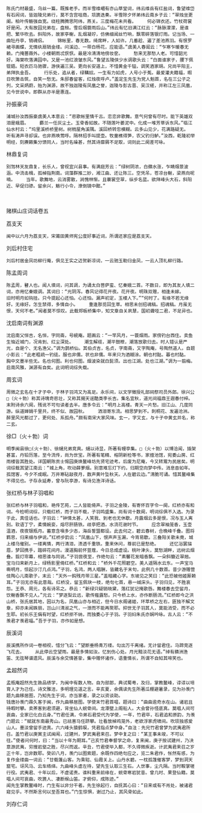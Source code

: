 <!-- { "loadSidebar": true } -->
    陈氏门材最盛，乌丝一篇，既推老手。而半雪维嵋有亦山草堂词，纬云维岳有红盐词，鲁望维岱有石闾词，皆迦陵兄弟行，莫不含宫咀商，埙篪迭奏。半雪除夕怀弟纬云南乡子云：“翠烛坐更阑。柏叶传觞强自宽。绕柱腾腾思阿纬，燕关。三度梅花未共看。    何必锦衣还。竹杖荷裳好是闲。大有故园兄弟在，盘桓。雪后烟蓑雨后山。”纬云有忆旧满江红云：“脉脉濛濛，是谁把、繁华吹去。斜阳外，故家亭榭，乱烟凝竚，仿佛细闻丝竹响，飘零碎落银灯雨。记当场、一曲牡丹亭，销魂侣。    锦帐里，春无数。绮席畔，人如许。几番趁、遍了差池燕羽。有恨罗裙寻画蝶，无情纨扇销金缕。问溪边、一带白杨花，应能语。”虞美人春闺云：“乍寒乍暖春无赖。门掩蔷薇外。小楼朝雨忒恹恹。最是冷清清地傍妆奁。    愁来无那愁人老。可惜韶光好。海棠吹落满园中。又是一池红浪皱东风。”鲁望五陵侠少水调歌头云：“白面谁家子，腰下佩锟鋙。短衣匹马驰骤，游侠遍三吴。更向长安道上，不惜黄金千镒，调笑酒家胡。兄尚平阳主，弟拜执金吾。    行乐处，追从者，绿鞲奴。一生有力如虎，人号小于菟。最爱灌夫籍福，暇日吹箫击筑，自笑一愁无。朱邸春留客，红烛夜呼卢。”盖定生先生为党人魁首，名在三公子之列，文采炳蔚，贻为渊源，故不独迦陵有凤凰之誉，迦陵与彭古晋、吴汉槎，并称江左三凤凰，见今世说中。即群从亦半是惠连。

孙振豪词

    浦城孙汝西振豪虞美人本意云：“悲歌帐里情千古。恋恋非歌舞。意气何曾有尽时。能下英雄双泪是蛾眉。    麝兰一任灰尘土。玉骨香如故。不随莲叶萎泥中。化成一堆芳草诉东风。”临江仙水村云：“坞里溪桥桥里树。树梢屋角溪隅。溪回桥转忽模糊。云多山见少，花满路疑无。    听有涛声寻却误。也非燕唤莺呼。隔林招手叫提壶。牧童樵得笋，农父钓归鲈。”汝西，乾隆初举明经，刻赓籁集分馈同人，当时名噪甚，然其诗靡屑不足取，词则此二阕差可咏。

林鼎复词

    别驾林天友鼎复，长乐人，曾视宜兴县事。有满庭芳云：“绿树阴浓，白蘋水涨，乍睛烟景波涵。中流击楫，孤棹指荆南。词藻群推二妙，湘江曲、还让陈三。空凭吊，苍凉台榭，梁燕向呢喃。    当年。歌舞地，云消雾散，涧愧林惭。且褰裳空翠，纵步名蓝。欲拜峰头大石，斜阳近、早促归骖。留余兴，觞行小令，潦倒镜中酣。”

　
 
赌棋山庄词话卷五

荔支天

    闽中以六月为荔支天，宋莆田黄师宪公度好事近词，所谓还家应是荔支天。

刘后村住宅

    刘后村居金凤坊柳行庵，俱见王实之迈贺新凉词，一云驰玉勒归金凤，一云人顶礼柳行路。

陈孟周词

    陈孟周，瞽人也。闻人填词，问其调，为诵太白菩萨蛮、忆秦娥二首。不数日，即为其友人填二词，亦用忆秦娥调。其词曰：“光阴泻。春风记得花开夜。花开夜。明珠双赠，相逢未嫁。    旧时明月如钩挂。只今提起心还怕。心还怕。漏声初定，玉楼人下。”“何时了。有缘不若无缘好。无缘好。怎生禁得，多情自小。    重逢那觅回生草。相思未创招魂稿。招魂稿。月虽无恨，天何不老。”闻者莫不惊叹。此载郑板桥集中，知文章自关夙慧，国初聋哑二君，不足异也。

沈启南词有渊源

    沈启南父恒吉，名恒，字同斋，号絸庵。题画云：“一竿风月，一蓑烟雨。家傍钓台西住。卖鱼生恼近城门，况肯到、红尘深处。    潮生解缆，潮平鼓枻，潮落放歌归去。时人错认是严光，自是个、无名渔父。”调为鹊桥仙。其伯贞吉，名贞，字南斋，又字陶庵，号陶然道人。自题小影云：“此老粗疏一钓徒。服也非儒。状也非儒。年来只为酒糊涂。朝也村酤。暮也村酤。    胸中文墨半些无。名也何图。利也何图。烟波染就白髭须。出也江湖。处也江湖。”调为一翦梅。启南风雅，渊源有自矣。此词明词综失载。

周玄词

    周微之玄名在十才子中，于林子羽鸿又为高足。永乐间，以文学徵授礼部祠祭司员外郎。徐兴公□（火＋勃）称其诗瑰奇悲壮，又称其揭天谣酷类李长吉。集名宜秋，道光间福鼎王遐春付梓。末附诗余六阕，残讹不可句读者去半。唐多令云：“明月上高楼。青天一片愁。旧江山、几度同游。纵道婵娟千里共，终不似、故园秋。    洒泪寄东流。相思梦到不。刺桐花、发遍沧洲。醉里风光都过了，更何处、系孤舟。”颇有南宋大家风味。玄一，字又玄，与十子中黄玄并名，称二玄。

徐□（火＋勃）词

    明季闽县徐□(火＋勃）、徐熥兄弟竞爽。熥以诗显，所著有幔亭集。□（火＋勃）以博洽闻，插架甚富，丹铅历落，至今流传，尚为世宝。所著有笔精、榕阴新检等书，家擅池馆，宛委山房、红雨楼皆其胜处。详国朝陈贡士惕园庚焕鳌峰坊先贤宅迹考。后废为尼庵，今又转鬻为民居矣。明词综载其望江南云：“城上角，吹动薛萝烟。别意难忘灯下约，归期空向梦中传。消息杳如年。    孤馆客，今夕不成眠。万井寒砧敲夜月，数声黄叶坠秋天。人在碧云边。”清脆可诵。惜其鳌峰集不得见也。子存永延寿，曾与阮亭游，有诗见渔洋诗话。

张红桥与林子羽唱和

    张红桥与林子羽唱和，艳传艺苑，二人皆能倚声。子羽之金陵，有寄怀百字令一阕，红桥亦有和词。今检明词综，只载红桥，而子羽不载，子羽鸣盛集，尚有词十数阕，明词综俱不入选。为录于此，真佳话也。子羽云：“钟情太甚，人笑我、到老也无休歇。月露烟云多是恨，况与玉人离别。软语丁宁，柔情婉娈，熔尽肝肠铁。歧亭把酒，水流花谢时节。    应念翠袖笼香，玉壶温酒，夜夜银瓶月。蓄意含嗔多少态，海岳誓盟都设。此去何之，碧云春树，合晚峰千叠。图将羁思，归来细与伊说。”红桥步韵云：“凤凰山下，恨声声玉漏，今宵易歇。三叠阳关歌未竟，城上楼乌催别。一缕离情，两行清泪，渍透千重铁。重来休问，尊前已是愁绝。    还忆浴罢描眉，梦回携手，踏碎花间月。漫道胸前怀荳蔻，今日总成虚设。桃叶津头，莫愁湖畔，远树云烟叠。翦灯帘幕，相思谁与同说。”子羽尝夜至，作绝句云：“素馨花发暗香飘。一朵斜簪近翠翘。宝马归来新月上，绿杨影里倚红桥。”红桥和云：“桥外千花照碧空。美人遥隔水云东。一声宝马嘶明月，惊起沙汀几点鸿。”子羽，名鸿，两人唱酬，皆藏名于末句，此例几十数首。昔少游赠营伎陶心儿南歌子，末云：“天外一鈎残月带三星。”盖暗藏心字。东坡见之笑曰：“此恐被他姬厮赖耳。”子羽无亦有此意哉。红桥没，留玉佩玦一枝，绝句七首，悬一缄床头。子羽归见，不胜哀怨。王恭、周元，各有诗吊之。恭云：“新绿只疑销晓黛，落红犹记掩歌唇。舞楼春去空留月，饮榭香飘不见人。”元云：“梦逐梨云远，歌传薤露愁。只今桥上水，亦作断肠流。”红桥即今之洪山桥，张氏居其地，因以为名，凤凰山亦与相近，但今日水阁诸姬，环萃桥之左右，匪独不解文章，抑亦未闻姝丽，岂山川清淑之气，一泄而不能再聚耶。抑世无子羽其人，莫能消受，而不必生耶。初长乐王偁有时望，红桥拒不纳，而独委心于子羽。子羽妇朱氏亦娴吟咏。古人云：“不羡君才羡君福。”吾于子羽，亦作如是想。

辰溪词

    辰溪携所作词一卷相视，惜分飞云：“望断垂杨青万缕。勾出万千离绪。无计留君住。马蹄竞逐飞花去。    从此停云空望雨。最是多情如汝。忆到伤心处。月光黯淡花无语。”绰有蘋洲渔笛、无弦琴谱遗风。辰溪与余交情甚挚，集中赠怀诸作，语重情长，所谓不自知其啼笑也。

孟超然词

    孟瓶庵超然先生敦品绩学，为闽中有数人物。自为部郎，典试蜀粤，及归，掌教鳌峰，谆谆以培育人才为己任。诗文雅洁，多明理见道之言。辛亥夏，余偶读先生所著瓜棚避暑录，见为孙羡门题九曲移居图，乃知先生于词，亦当家者，录之以资谈助。
    钱唐孙羡门霖久客于闽，作九曲移居图。学使末竹君首唱，题诗曰：“曲曲逾奇水在山。诸岩且待暇时攀。卖茶客到君须避，背坐仙人蜕骨间。龙潭壁上阁船人。大会曾孙怪底真。莫唱人间可哀曲，全家已化白云身。”竹君任满，令弟石君受代为学使，一年，竹君卒，石君追和原韵，为羡门题云：“赋就东南最秀山。已祛害马任跻攀。壮看放棹鸡笼外，老欲浮家虎啸间。吹埙独感爱山人。墨淡曾留手迹真。六六峰头猿鹤唳，凭君指点梦中身。”自注：先兄竹君曾梦为武夷君所召。盖竹君以庚寅主试闽闱，过建州，梦武夷君来召。梦中复之曰：“某王事未竣，不可以往。”使者问何时，曰：“当以十年为期耳。”己亥竹君奉督学之命，复来闽，庚子按试建州，乃决意游武夷，穷搜岩壑之胜，尽兴而返。辛丑，竹君使毕入都，不久得微疾逝。计武夷君来召之岁正十年，岂非数耶。癸卯八月，羡门以图索题，余既作四绝句应之，览二朱君作，怅然有感，为复作金缕曲一词云：“廿载蓬山客。为乘轺、仙霞关上。山丹水碧。一枕孤篷催客梦，梦到洞天窟宅。讶风马、云车络绎。九曲峰头虚左待，望先生认取三生石。人世事，尘凡隔。当时鞍掌嗟行役。武夷君、十年以后，不虚诺责。谁料重来前缘在，蜕骨寒岩犹昔。曾几时、果登仙籍。莫唱人间可哀曲，吹篪人、凄断缑山笛。才俯仰，成陈迹。”
    闻先生掌教鳌峰时，门生有以非分干者。先生徐起行，自抚其心曰：“日来或有不肖处，被诸君窥见乎。不然斯言何以至吾耳也。”门生惊惧，谢过乃止，其风骨如此。

刘存仁词

